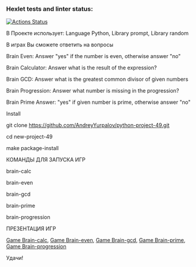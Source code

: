 ### Hexlet tests and linter status:
[![Actions Status](https://github.com/AndreyYurpalov/python-project-49/actions/workflows/hexlet-check.yml/badge.svg)](https://github.com/AndreyYurpalov/python-project-49/actions)

В Проекте использует: Language Python, Library prompt, Library random

В играх Вы сможете ответить на вопросы

Brain Even: Answer "yes" if the number is even, otherwise answer "no"

Brain Calculator: Answer what is the result of the expression?

Brain GCD: Answer what is the greatest common divisor of given numbers

Brain Progression: Answer what number is missing in the progression?

Brain Prime Answer: "yes" if given number is prime, otherwise answer "no"


Install

git clone https://github.com/AndreyYurpalov/python-project-49.git

cd new-project-49

make package-install

КОМАНДЫ ДЛЯ ЗАПУСКА ИГР

brain-calc

brain-even

brain-gcd

brain-prime

brain-progression



ПРЕЗЕНТАЦИЯ ИГР


[Game Brain-calc](https://asciinema.org/a/W6J4iNRsVvJMwN5Dqo7W5ibUW),
[Game Brain-even](https://asciinema.org/a/kOPsN4ELelv4Tzzfrn1qOTtlX),
[Game Brain-gcd](https://asciinema.org/a/ej6gxDbRPF1QpFgFjXkTo3ucJ),
[Game Brain-prime](https://asciinema.org/a/DJ2WYSXEgWEeZT2WMKlQFLveX),
[Game Brain-progression](https://asciinema.org/a/YVtOEXqDzWLfXEOzDuEQXLbja)



Удачи!
